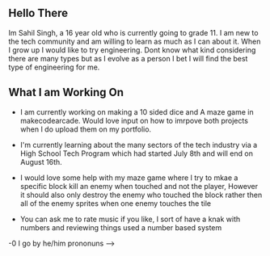 ## Hello There
Im Sahil Singh, a 16 year old who is currently going to grade 11. I am new to the tech community and am willing to learn as much as I can about it. When I grow up I would like to try engineering. Dont know what kind considering there are many types but as I evolve as a person I bet I will find the best type of engineering for me.


## What I am Working On
- I am currently working on making a 10 sided dice and A maze game in makecodearcade. Would love input on how to imrpove both projects when I do upload them on my portfolio.
- I'm currently learning about the many sectors of the tech industry via a High School Tech Program which had started July 8th and will end on August 16th.

- I would love some help with my maze game where I try to mkae a specific block kill an enemy when touched and not the player, However it should also only destroy the enemy who touched the block rather then all of the enemy sprites when one enemy touches the tile

- You can ask me to rate music if you like, I sort of have a knak with numbers and reviewing things used a number based system

-0 I go by he/him prononuns
-->
